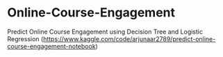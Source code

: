 # Online-Course-Engagement
Predict Online Course Engagement using Decision Tree and Logistic Regression (https://www.kaggle.com/code/arjunaar2789/predict-online-course-engagement-notebook)
